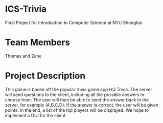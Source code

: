 # ICS-Trivia
Final Project for Introduction to Computer Science at NYU Shanghai
# Team Members
Thomas and Zane
# Project Description
This game is based off the popular trivia game app HQ Trivia. The server will send questions to the client, including all the possible answers to choose from. The user will then be able to send the answer back to the server, for example (A,B,C,D). If the answer is correct, the user will be given points. In the end, a list of the top players will be displayed. We hope to implement a GUI for the client.